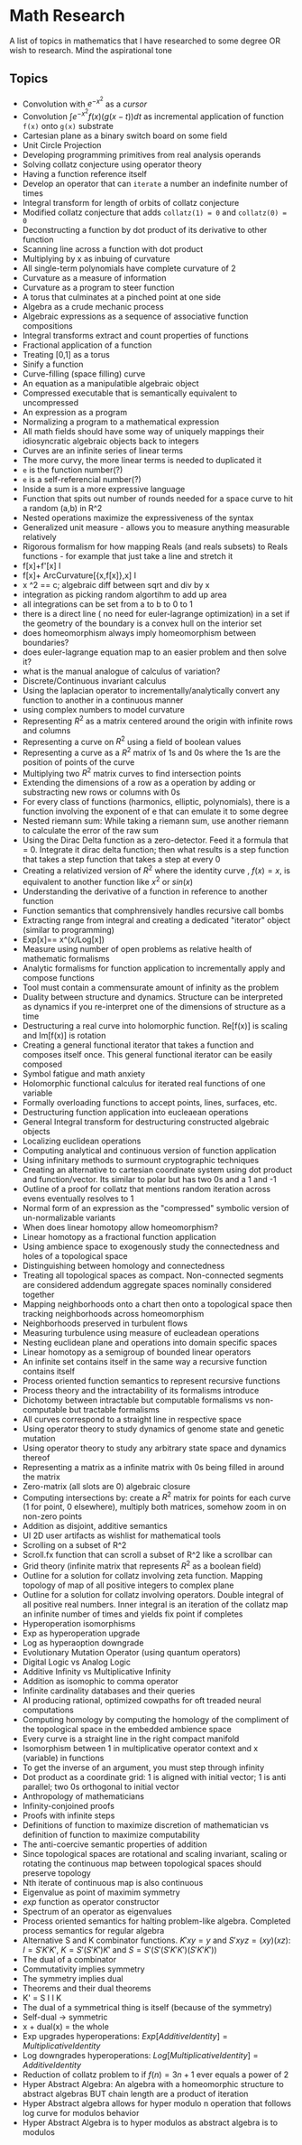# Math Research
A list of topics in mathematics that I have researched to some degree OR wish to research. Mind the aspirational tone

## Topics
- Convolution with $e^{-x^2}$ as a _cursor_
- Convolution $\int{e^{-x^2}f(x)(g(x-t))}dt$ as incremental application of function `f(x)` onto `g(x)` substrate
- Cartesian plane as a binary switch board on some field
- Unit Circle Projection
- Developing programming primitives from real analysis operands
- Solving collatz conjecture using operator theory
- Having a function reference itself
- Develop an operator that can `iterate` a number an indefinite number of times
- Integral transform for length of orbits of collatz conjecture
- Modified collatz conjecture that adds `collatz(1) = 0` and `collatz(0) = 0`
- Deconstructing a function by dot product of its derivative to other function
- Scanning line across a function with dot product
- Multiplying by x as inbuing of curvature
- All single-term polynomials have complete curvature of 2
- Curvature as a measure of information
- Curvature as a program to steer function
- A torus that culminates at a pinched point at one side
- Algebra as a crude mechanic process
- Algebraic expressions as a sequence of associative function compositions
- Integral transforms extract and count properties of functions
- Fractional application of a function
- Treating [0,1] as a torus
- Sinify a function
- Curve-filling (space filling) curve
- An equation as a manipulatible algebraic object
- Compressed executable that is semantically equivalent to uncompressed
- An expression as a program
- Normalizing a program to a mathematical expression
- All math fields should have some way of uniquely mappings their idiosyncratic algebraic objects back to integers
- Curves are an infinite series of linear terms
- The more curvy, the more linear terms is needed to duplicated it
- `e` is the function number(?)
- `e` is a self-referencial number(?)
- Inside a sum is a more expressive language
- Function that spits out number of rounds needed for a space curve to hit a random (a,b) in R^2
- Nested operations maximize the expressiveness of the syntax
- Generalized unit measure - allows you to measure anything measurable relatively
- Rigorous formalism for how mapping Reals (and reals subsets) to Reals functions - for example that just take a line and stretch it
- f[x]+f'[x] I
- f[x]+ ArcCurvature[{x,f[x]},x] I
- x ^2 == c; algebraic diff between sqrt and div by x
- integration as picking random algortihm to add up area
- all integrations can be set from a to b to 0 to 1
- there is a direct line ( no need for euler-lagrange optimization) in a set if the geometry of the boundary is a convex hull on the interior set
- does homeomorphism always imply homeomorphism between boundaries?
- does euler-lagrange equation map to an easier problem and then solve it?
- what is the manual analogue of calculus of variation?
- Discrete/Continuous invariant calculus
- Using the laplacian operator to incrementally/analytically convert any function to another in a continuous manner
- using complex numbers to model curvature
- Representing $R^2$ as a matrix centered around the origin with infinite rows and columns
- Representing a curve on $R^2$ using a field of boolean values
- Representing a curve as a $R^2$ matrix of 1s and 0s where the 1s are the position of points of the curve
- Multiplying two $R^2$ matrix curves to find intersection points
- Extending the dimensions of a row as a operation by adding or substracting new rows or columns with 0s
- For every class of functions (harmonics, elliptic, polynomials), there is a function involving the exponent of e that can emulate it to some degree
- Nested riemann sum: While taking a riemann sum, use another riemann to calculate the error of the raw sum
- Using the Dirac Delta function as a zero-detector. Feed it a formula that = 0. Integrate it dirac delta function; then what results is a step function that takes a step function that takes a step at every 0
- Creating a relativized version of $R^2$ where the identity curve , $f(x)=x$, is equivalent to another function like $x^2$ or $sin(x)$
- Understanding the derivative of a function in reference to another function
- Function semantics that comphrensively handles recursive call bombs
- Extracting range from integral and creating a dedicated "iterator" object (similar to programming)
- Exp[x]== x^(x/Log[x])
- Measure using number of open problems as relative health of mathematic formalisms
- Analytic formalisms for function application to incrementally apply and compose functions
- Tool must contain a commensurate amount of infinity as the problem
- Duality between structure and dynamics. Structure can be interpreted as dynamics if you re-interpret one of the dimensions of structure as a time
- Destructuring a real curve into holomorphic function. Re[f(x)] is scaling and Im[f(x)] is rotation
- Creating a general functional iterator that takes a function and composes itself once. This general functional iterator can be easily composed
- Symbol fatigue and math anxiety
- Holomorphic functional calculus for iterated real functions of one variable
- Formally overloading functions to accept points, lines, surfaces, etc.
- Destructuring function application into eucleaean operations
- General Integral transform for destructuring constructed algebraic objects
- Localizing euclidean operations
- Computing analytical and continuous version of function application
- Using infinitary methods to surmount cryptographic techniques
- Creating an alternative to cartesian coordinate system using dot product and function/vector. Its similar to polar but has two 0s and a 1 and -1
- Outline of a proof for collatz that mentions random iteration across evens eventually resolves to 1
- Normal form of an expression as the "compressed" symbolic version of un-normalizable variants
- When does linear homotopy allow homeomorphism?
- Linear homotopy as a fractional function application
- Using ambience space to exogenously study the connectedness and holes of a topological space
- Distinguishing between homology and connectedness
- Treating all topological spaces as compact. Non-connected segments are considered addendum aggregate spaces nominally considered together
- Mapping neighborhoods onto a chart then onto a topological space then tracking neighborhoods across homeomorphism
- Neighborhoods preserved in turbulent flows
- Measuring turbulence using measure of eucleadean operations
- Nesting euclidean plane and operations into domain specific spaces
- Linear homotopy as a semigroup of bounded linear operators
- An infinite set contains itself in the same way a recursive function contains itself
- Process oriented function semantics to represent recursive functions
- Process theory and the intractability of its formalisms introduce
- Dichotomy between intractable but computable formalisms vs non-computable but tractable formalisms
- All curves correspond to a straight line in respective space
- Using operator theory to study dynamics of genome state and genetic mutation
- Using operator theory to study any arbitrary state space and dynamics thereof
- Representing a matrix as a infinite matrix with 0s being filled in around the matrix
- Zero-matrix (all slots are 0) algebraic closure
- Computing intersections by: create a $R^2$ matrix for points for each curve (1 for point, 0 elsewhere), multiply both matrices, somehow zoom in on non-zero points
- Addition as disjoint, additive semantics
- UI 2D user artifacts as wishlist for mathematical tools
- Scrolling on a subset of R^2
- Scroll.fx function that can scroll a subset of R^2 like a scrollbar can
- Grid theory (infinite matrix that represents $R^2$ as a boolean field)
- Outline for a solution for collatz involving zeta function. Mapping topology of map of all positive integers to complex plane
- Outline for a solution for collatz involving operators. Double integral of all positive real numbers. Inner integral is an iteration of the collatz map an infinite number of times and yields fix point if completes
- Hyperoperation isomorphisms
- Exp as hyperoperation upgrade
- Log as hyperaoption downgrade
- Evolutionary Mutation Operator (using quantum operators)
- Digital Logic vs Analog Logic
- Additive Infinity vs Multiplicative Infinity
- Addition as isomophic to comma operator
- Infinite cardinality databases and their queries
- AI producing rational, optimized cowpaths for oft treaded neural computations
- Computing homology by computing the homology of the compliment of the topological space in the embedded ambience space
- Every curve is a straight line in the right compact manifold
- Isomorphism between 1 in multiplicative operator context and x (variable) in functions
- To get the inverse of an argument, you must step through infinity
- Dot product as a coordinate grid: 1 is aligned with initial vector; 1 is anti parallel; two 0s orthogonal to initial vector
- Anthropology of mathematicians
- Infinity-conjoined proofs
- Proofs with infinite steps
- Definitions of function to maximize discretion of mathematician vs definition of function to maximize computability
- The anti-coercive semantic properties of addition
- Since topological spaces are rotational and scaling invariant, scaling or rotating the continuous map between topological spaces should preserve topology
- Nth iterate of continuous map is also continuous
- Eigenvalue as point of maximim symmetry
- $exp$ function as operator constructor
- Spectrum of an operator as eigenvalues
- Process oriented semantics for halting problem-like algebra. Completed process semantics for regular algebra
- Alternative S and K combinator functions. $K' x y = y$ and $S' x  y z = (x y) (x z)$: $I = S' K' K'$, $K = S' (S' K') K'$ and $S = S' (S' (S' K' K') (S' K' K'))$
- The dual of a combinator
- Commutativity implies symmetry
- The symmetry implies dual
- Theorems and their dual theorems
- K' = S I I K
- The dual of a symmetrical thing is itself (because of the symmetry)
- Self-dual -> symmetric
- x + dual(x) = the whole
- Exp upgrades hyperoperations: $Exp[Additive Identity] = Multiplicative Identity$
- Log downgrades hyperoperations: $Log[Multiplicative Identity] = Additive Identity$
- Reduction of collatz problem to if $f(n)=3n+1$ ever equals a power of 2
- Hyper Abstract Algebra: An algebra with a homeomorphic structure to abstract algebras BUT chain length are a product of iteration
- Hyper Abstract algebra allows for hyper modulo n operation that follows log curve for modulos behavior
- Hyper Abstract Algebra is to hyper modulos as abstract algebra is to modulos
